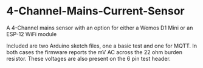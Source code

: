 # 4-Channel-Mains-Current-Sensor
A 4-Channel mains sensor with an option for either a Wemos D1 Mini or an ESP-12 WiFi module

Included are two Arduino sketch files, one a basic test and one for MQTT. In both cases the firmware reports the mV AC across the 22 ohm burden resistor. These voltages are also present on the 6 pin test header.
